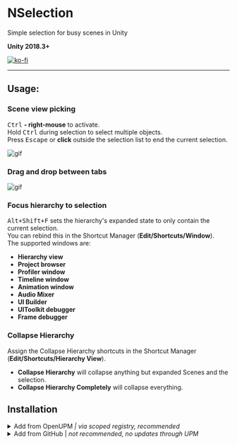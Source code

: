 # NSelection
Simple selection for busy scenes in Unity

**Unity 2018.3+**

[![ko-fi](https://ko-fi.com/img/githubbutton_sm.svg)](https://ko-fi.com/Z8Z42ZYHB)

----
## Usage:
### Scene view picking
<kbd>Ctrl</kbd> **- right-mouse** to activate.  
Hold <kbd>Ctrl</kbd> during selection to select multiple objects.  
Press <kbd>Escape</kbd> or **click** outside the selection list to end the current selection.  

![gif](http://vertx.xyz/Images/NSelection/nSelection4.gif)

### Drag and drop between tabs
![gif](http://vertx.xyz/Images/NSelection/nSelectionDragging.gif)

### Focus hierarchy to selection
<kbd>Alt+Shift+F</kbd> sets the hierarchy's expanded state to only contain the current selection.  
You can rebind this in the Shortcut Manager (**Edit/Shortcuts/Window**).  
The supported windows are:
- **Hierarchy view**
- **Project browser**
- **Profiler window**
- **Timeline window**
- **Animation window**
- **Audio Mixer**
- **UI Builder**
- **UIToolkit debugger**
- **Frame debugger**

### Collapse Hierarchy
Assign the Collapse Hierarchy shortcuts in the Shortcut Manager (**Edit/Shortcuts/Hierarchy View**).  
- **Collapse Hierarchy** will collapse anything but expanded Scenes and the selection.
- **Collapse Hierarchy Completely** will collapse everything.

## Installation

<details>
<summary>Add from OpenUPM <em>| via scoped registry, recommended</em></summary>

This package is available on OpenUPM: https://openupm.com/packages/com.vertx.nselection

To add it the package to your project:

- open `Edit/Project Settings/Package Manager`
- add a new Scoped Registry:
  ```
  Name: OpenUPM
  URL:  https://package.openupm.com/
  Scope(s): com.vertx
  ```
- click <kbd>Save</kbd>
- open Package Manager
- click <kbd>+</kbd>
- select <kbd>Add from Git URL</kbd>
- paste `com.vertx.nselection`
- click <kbd>Add</kbd>
</details>

<details>
<summary>Add from GitHub | <em>not recommended, no updates through UPM</em></summary>

You can also add it directly from GitHub on Unity 2019.4+. Note that you won't be able to receive updates through Package Manager this way, you'll have to update manually.

- open Package Manager
- click <kbd>+</kbd>
- select <kbd>Add from Git URL</kbd>
- paste `https://github.com/vertxxyz/NSelection.git`
- click <kbd>Add</kbd>  
**or**  
- Edit your `manifest.json` file to contain `"com.vertx.nselection": "https://github.com/vertxxyz/NSelection.git"`,
  
To update the package with new changes, remove the lock from the `packages-lock.json` file.
</details>
